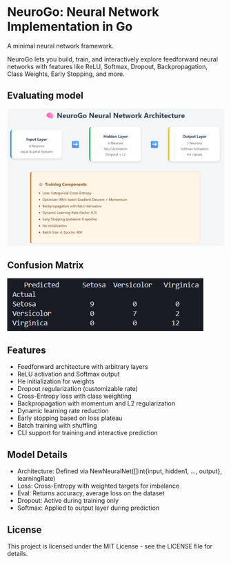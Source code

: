 # NeuroGo: Neural Network Implementation in Go

A minimal neural network framework.

NeuroGo lets you build, train, and interactively explore feedforward neural networks with features like ReLU, Softmax, Dropout, Backpropagation, Class Weights, Early Stopping, and more.

## Evaluating model
![alt text](image.png)

## Confusion Matrix
![alt text](image-1.png)

## Features

- Feedforward architecture with arbitrary layers
- ReLU activation and Softmax output
- He initialization for weights
- Dropout regularization (customizable rate)
- Cross-Entropy loss with class weighting
- Backpropagation with momentum and L2 regularization
- Dynamic learning rate reduction
- Early stopping based on loss plateau
- Batch training with shuffling
- CLI support for training and interactive prediction

## Model Details

- Architecture: Defined via NewNeuralNet([]int{input, hidden1, ..., output}, learningRate)
- Loss: Cross-Entropy with weighted targets for imbalance
- Eval: Returns accuracy, average loss on the dataset
- Dropout: Active during training only
- Softmax: Applied to output layer during prediction

## License

This project is licensed under the MIT License - see the LICENSE file for details. 